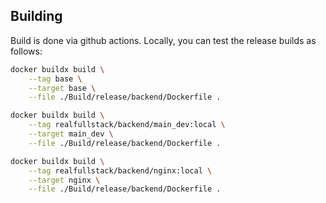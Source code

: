 
## Building

Build is done via github actions. Locally, you can test the release builds as follows:

```bash
docker buildx build \
    --tag base \
    --target base \
    --file ./Build/release/backend/Dockerfile .

docker buildx build \
    --tag realfullstack/backend/main_dev:local \
    --target main_dev \
    --file ./Build/release/backend/Dockerfile .

docker buildx build \
    --tag realfullstack/backend/nginx:local \
    --target nginx \
    --file ./Build/release/backend/Dockerfile .

```
